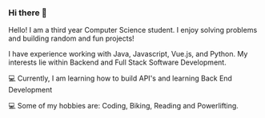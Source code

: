 ### Hi there 👋

<!--
**hjanday/hjanday** is a ✨ _special_ ✨ repository because its `README.md` (this file) appears on your GitHub profile. -->

<p>Hello! I am a third year Computer Science student. I enjoy solving problems and building random and fun projects!</p>
<p>I have experience working with Java, Javascript, Vue.js, and Python. My interests lie within Backend and Full Stack Software Development.</p>
                
<p>💻 Currently, I am learning how to build API's and learning Back End Development </p>

<p>💻 Some of my hobbies are: Coding, Biking, Reading and Powerlifting.</p>


